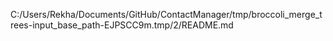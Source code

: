 C:/Users/Rekha/Documents/GitHub/ContactManager/tmp/broccoli_merge_trees-input_base_path-EJPSCC9m.tmp/2/README.md